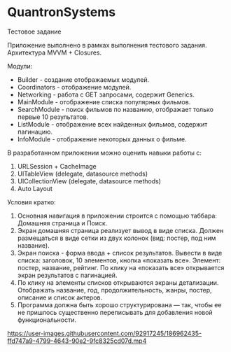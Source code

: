 # QuantronSystems
Тестовое задание

Приложение выполнено в рамках выполнения тестового задания. Архитектура MVVM + Closures.

Модули:
 - Builder - создание отображаемых модулей.
 - Coordinators - отображение модулей.
 - Networking - работа с GET запросами, содержит Generics.
 - MainModule - отображение списка популярных фильмов.
 - SearchModule - поиск фильмов по названию, отображает только первые 10 результатов.
 - ListModule - отображение всех найденных фильмов, содержит пагинацию.
 - InfoModule - отображение некоторых данных о фильме.

В разработанном приложении можно оценить навыки работы с:
 1) URLSession + CacheImage
 2) UITableView (delegate, datasource methods)
 3) UICollectionView (delegate, datasource methods)
 3) Auto Layout

Условия кратко:
  1. Основная навигация в приложении строится с помощью таббара: Домашняя страница и Поиск.
  2. Экран домашняя страница реализует вывод в виде списка. Должен размещаться в виде сетки из двух колонок (вид: постер, под ним название).
  3. Экран поиска - форма ввода + список результатов. Вывести в виде списка: заголовок, 10 элементов, кнопка «показать все». 
     Элемент: постер, название, рейтинг. По клику на «показать все» открывается экран результатов с пагинацией.
  4. По клику на элементы списков открываются экраны детализации. Отображать название, год, продолжительность, жанры, постер, описание и список актеров.
  5. Программа должна быть хорошо структурирована — так, чтобы ее не пришлось существенно переписывать для добавления новой функциональности.
 


https://user-images.githubusercontent.com/92917245/186962435-ffd747a9-4799-4643-90e2-9fc8325cd07d.mp4
